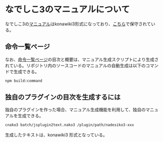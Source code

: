 # なでしこ3のマニュアルについて

なでしこ3の[マニュアル](https://nadesi.com/v3/doc/)はkonawiki3形式になっており、[こちら](https://github.com/kujirahand/nadesiko3doc)で保守されている。

## 命令一覧ページ

なお、[命令一覧ページ](https://nadesi.com/v3/doc/index.php?%E5%91%BD%E4%BB%A4%E4%B8%80%E8%A6%A7%2F%E6%A9%9F%E8%83%BD%E9%A0%86)の目次と概要は、マニュアル生成スクリプトにより生成されている。リポジトリ内のソースコードのマニュアルの自動生成は以下のコマンドで生成できる。

```sh
npm build:command
```

## 独自のプラグインの目次を生成するには

独自のプラグインを作った場合、マニュアル生成機能を利用して、独自のマニュアルを生成できる。

```sh
cnako3 batch/jsplugin2text.nako3 /plugin/path/nadesiko3-xxx
```

生成したテキストは、konawiki3 形式となっている。
